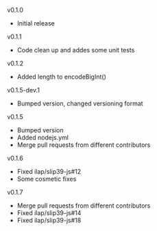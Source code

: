 v0.1.0
* Initial release

v0.1.1
* Code clean up and addes some unit tests

v0.1.2
* Added length to  encodeBigInt()

v0.1.5-dev.1
* Bumped version, changed versioning format 

v0.1.5
* Bumped version
* Added nodejs.yml
* Merge pull requests from different contributors

v0.1.6
* Fixed ilap/slip39-js#12
* Some cosmetic fixes

v0.1.7
* Merge pull requests from different contributors
* Fixed ilap/slip39-js#14
* Fixed ilap/slip39-js#18
